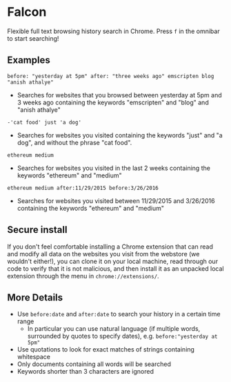 # Falcon

Flexible full text browsing history search in Chrome. Press `f` in the omnibar to start searching!

## Examples

`before: "yesterday at 5pm" after: "three weeks ago" emscripten blog "anish athalye"` 
- Searches for websites that you browsed between yesterday at 5pm and 3 weeks ago containing the keywords "emscripten" and "blog" and "anish athalye"

`-'cat food' just 'a dog'`
- Searches for websites you visited containing the keywords "just" and "a dog", and without the phrase "cat food".

`ethereum medium` 
- Searches for websites you visited in the last 2 weeks containing the keywords "ethereum" and "medium"

`ethereum medium after:11/29/2015 before:3/26/2016` 
- Searches for websites you visited between 11/29/2015 and 3/26/2016 containing the keywords "ethereum" and "medium"

## Secure install
If you don't feel comfortable installing a Chrome extension that can read and modify all data on the websites you visit from the webstore (we wouldn't either!), you can clone it on your local machine, read through our code to verify that it is not malicious, and then install it as an unpacked local extension through the menu in `chrome://extensions/`.

## More Details
- Use `before:date` and `after:date` to search your history in a certain time range
  - In particular you can use natural language (if multiple words, surrounded by quotes to specify dates), e.g. `before:"yesterday at 5pm"`
- Use quotations to look for exact matches of strings containing whitespace
- Only documents containing all words will be searched
- Keywords shorter than 3 characters are ignored
